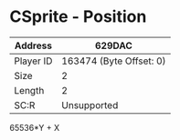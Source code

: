 
#  CSprite - Position
Address   | 629DAC
----------|-------------
Player ID | 163474 (Byte Offset: 0)
Size 	  | 2
Length 	  | 2
SC:R      | Unsupported

65536*Y + X
